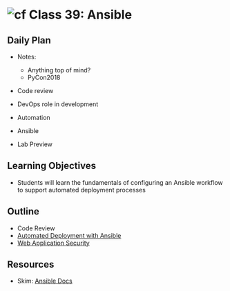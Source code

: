 # ![cf](http://i.imgur.com/7v5ASc8.png) Class 39: Ansible

## Daily Plan
- Notes:
    - Anything top of mind?
    - PyCon2018

- Code review
- DevOps role in development
- Automation
- Ansible
- Lab Preview

## Learning Objectives
- Students will learn the fundamentals of configuring an Ansible workflow to support automated deployment processes

## Outline
- Code Review
- [Automated Deployment with Ansible]
- [Web Application Security]

[Automated Deployment with Ansible]: ./notes/ansible.md
[Web Application Security]: ./notes/web_app_security.md

## Resources
- Skim: [Ansible Docs](http://docs.ansible.com/ansible/)
